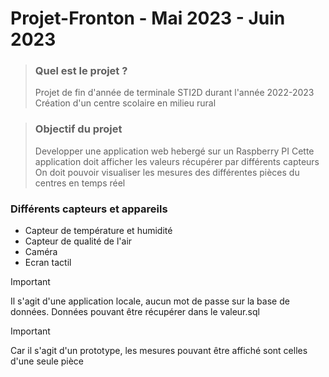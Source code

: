 # Projet-Fronton - Mai 2023 - Juin 2023


> ### Quel est le projet ?
> Projet de fin d'année de terminale STI2D durant l'année 2022-2023
> Création d'un centre scolaire en milieu rural


> ### Objectif du projet
> Developper une application web hebergé sur un Raspberry PI
> Cette application doit afficher les valeurs récupérer par différents capteurs
> On doit pouvoir visualiser les mesures des différentes pièces du centres en temps réel


### Différents capteurs et appareils
+ Capteur de température et humidité
+ Capteur de qualité de l'air
+ Caméra
+ Ecran tactil


> [!IMPORTANT]
> Il s'agit d'une application locale, aucun mot de passe sur la base de données.
> Données pouvant être récupérer dans le valeur.sql
 
> [!IMPORTANT]
> Car il s'agit d'un prototype, les mesures pouvant être affiché sont celles d'une seule pièce
